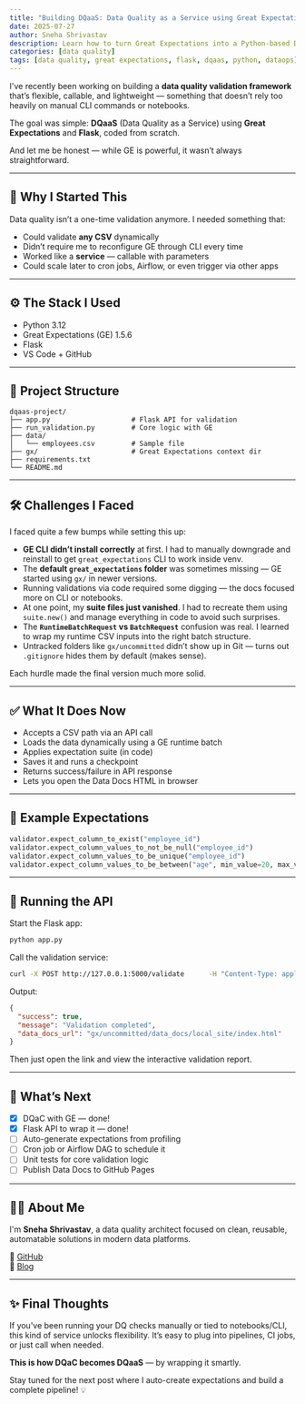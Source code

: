 ```yaml
---
title: "Building DQaaS: Data Quality as a Service using Great Expectations + Flask"
date: 2025-07-27
author: Sneha Shrivastav
description: Learn how to turn Great Expectations into a Python-based DQaaS with Flask, enabling reusable, automated data quality validation.
categories: [data quality]
tags: [data quality, great expectations, flask, dqaas, python, dataops]
---
```



I've recently been working on building a **data quality validation framework** that’s flexible, callable, and lightweight — something that doesn’t rely too heavily on manual CLI commands or notebooks.

The goal was simple: **DQaaS** (Data Quality as a Service) using **Great Expectations** and **Flask**, coded from scratch.

And let me be honest — while GE is powerful, it wasn’t always straightforward.

---

## 💭 Why I Started This

Data quality isn’t a one-time validation anymore. I needed something that:

- Could validate **any CSV** dynamically
- Didn’t require me to reconfigure GE through CLI every time
- Worked like a **service** — callable with parameters
- Could scale later to cron jobs, Airflow, or even trigger via other apps

---

## ⚙️ The Stack I Used

- Python 3.12
- Great Expectations (GE) 1.5.6
- Flask
- VS Code + GitHub

---

## 📁 Project Structure

```
dqaas-project/
├── app.py                    # Flask API for validation
├── run_validation.py         # Core logic with GE
├── data/
│   └── employees.csv         # Sample file
├── gx/                       # Great Expectations context dir
├── requirements.txt
└── README.md
```

---

## 🛠️ Challenges I Faced

I faced quite a few bumps while setting this up:

- **GE CLI didn’t install correctly** at first. I had to manually downgrade and reinstall to get `great_expectations` CLI to work inside venv.
- The **default `great_expectations` folder** was sometimes missing — GE started using `gx/` in newer versions.
- Running validations via code required some digging — the docs focused more on CLI or notebooks.
- At one point, my **suite files just vanished**. I had to recreate them using `suite.new()` and manage everything in code to avoid such surprises.
- The **`RuntimeBatchRequest` vs `BatchRequest`** confusion was real. I learned to wrap my runtime CSV inputs into the right batch structure.
- Untracked folders like `gx/uncommitted` didn’t show up in Git — turns out `.gitignore` hides them by default (makes sense).

Each hurdle made the final version much more solid.

---

## ✅ What It Does Now

- Accepts a CSV path via an API call
- Loads the data dynamically using a GE runtime batch
- Applies expectation suite (in code)
- Saves it and runs a checkpoint
- Returns success/failure in API response
- Lets you open the Data Docs HTML in browser

---

## 🧠 Example Expectations

```python
validator.expect_column_to_exist("employee_id")
validator.expect_column_values_to_not_be_null("employee_id")
validator.expect_column_values_to_be_unique("employee_id")
validator.expect_column_values_to_be_between("age", min_value=20, max_value=60)
```

---

## 🔁 Running the API

Start the Flask app:

```bash
python app.py
```

Call the validation service:

```bash
curl -X POST http://127.0.0.1:5000/validate      -H "Content-Type: application/json"      -d '{"file_path": "data/employees.csv", "suite_name": "employees_suite"}'
```

Output:

```json
{
  "success": true,
  "message": "Validation completed",
  "data_docs_url": "gx/uncommitted/data_docs/local_site/index.html"
}
```

Then just open the link and view the interactive validation report.

---

## 🔭 What’s Next

- [x] DQaC with GE — done!
- [x] Flask API to wrap it — done!
- [ ] Auto-generate expectations from profiling
- [ ] Cron job or Airflow DAG to schedule it
- [ ] Unit tests for core validation logic
- [ ] Publish Data Docs to GitHub Pages

---

## 🙋‍♀️ About Me

I'm **Sneha Shrivastav**, a data quality architect focused on clean, reusable, automatable solutions in modern data platforms.

📌 [GitHub](https://github.com/sneha-dq)  
📘 [Blog](https://sneha-dq.github.io)

---

## ✨ Final Thoughts

If you've been running your DQ checks manually or tied to notebooks/CLI, this kind of service unlocks flexibility. It’s easy to plug into pipelines, CI jobs, or just call when needed.

**This is how DQaC becomes DQaaS** — by wrapping it smartly.

Stay tuned for the next post where I auto-create expectations and build a complete pipeline! 💡
